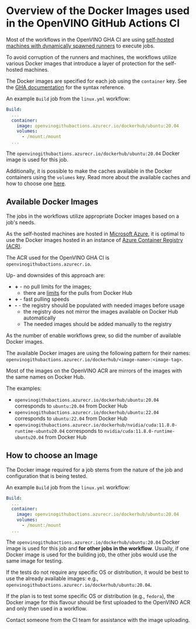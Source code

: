 # Overview of the Docker Images used in the OpenVINO GitHub Actions CI

Most of the workflows in the OpenVINO GHA CI are using [self-hosted machines with dynamically spawned runners](./runners.md) to execute jobs. 

To avoid corruption of the runners and machines, the workflows utilize various Docker images that introduce a layer of protection for the self-hosted machines.

The Docker images are specified for each job using the `container` key. See the [GHA documentation](https://docs.github.com/en/actions/using-jobs/running-jobs-in-a-container) for the syntax reference.

An example `Build` job from the `linux.yml` workflow:
```yaml
Build:
  ...
  container:
    image: openvinogithubactions.azurecr.io/dockerhub/ubuntu:20.04
    volumes:
      - /mount:/mount
  ...
```

The `openvinogithubactions.azurecr.io/dockerhub/ubuntu:20.04` Docker image is used for this job.

Additionally, it is possible to make the caches available in the Docker containers using the `volumes` key. 
Read more about the available caches and how to choose one [here](./caches.md).

## Available Docker Images

The jobs in the workflows utilize appropriate Docker images based on a job's needs. 

As the self-hosted machines are hosted in [Microsoft Azure](https://azure.microsoft.com/en-us), 
it is optimal to use the Docker images hosted in an instance of [Azure Container Registry (ACR)](https://azure.microsoft.com/en-us/products/container-registry).

The ACR used for the OpenVINO GHA CI is `openvinogithubactions.azurecr.io`.

Up- and downsides of this approach are:
* **\+** - no pull limits for the images; 
  * there are [limits](https://docs.docker.com/docker-hub/download-rate-limit/) for the pulls from Docker Hub
* **\+** - fast pulling speeds
* **\-** - the registry should be populated with needed images before usage
  * the registry does not mirror the images available on Docker Hub automatically
  * The needed images should be added manually to the registry

As the number of enable workflows grew, so did the number of available Docker images.

The available Docker images are using the following pattern for their names: `openvinogithubactions.azurecr.io/dockerhub/<image-name>:<image-tag>`.

Most of the images on the OpenVINO ACR are mirrors of the images with the same names on Docker Hub.

The examples:
* `openvinogithubactions.azurecr.io/dockerhub/ubuntu:20.04` corresponds to `ubuntu:20.04` from Docker Hub
* `openvinogithubactions.azurecr.io/dockerhub/ubuntu:22.04` corresponds to `ubuntu:22.04` from Docker Hub
* `openvinogithubactions.azurecr.io/dockerhub/nvidia/cuda:11.8.0-runtime-ubuntu20.04` corresponds to `nvidia/cuda:11.8.0-runtime-ubuntu20.04` from Docker Hub

## How to choose an Image

The Docker image required for a job stems from the nature of the job and configuration that is being tested.

An example `Build` job from the `linux.yml` workflow:
```yaml
Build:
  ...
  container:
    image: openvinogithubactions.azurecr.io/dockerhub/ubuntu:20.04
    volumes:
      - /mount:/mount
  ...
```

The `openvinogithubactions.azurecr.io/dockerhub/ubuntu:20.04` Docker image is used for this job and **for other jobs in the workflow**.
Usually, if one Docker image is used for the building job, the other jobs would use the same image for testing. 

If the tests do not require any specific OS or distribution, it would be best to use the already available images: e.g., `openvinogithubactions.azurecr.io/dockerhub/ubuntu:20.04`.

If the plan is to test some specific OS or distribution (e.g., `fedora`), 
the Docker image for this flavour should be first uploaded to the OpenVINO ACR and only then used in a workflow. 

Contact someone from the CI team for assistance with the image uploading. 
